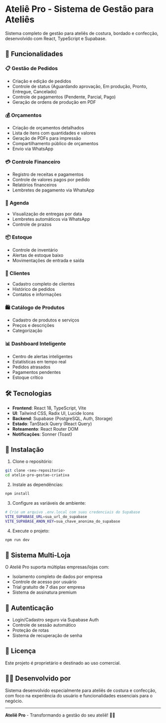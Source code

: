 # Ateliê Pro - Sistema de Gestão para Ateliês

Sistema completo de gestão para ateliês de costura, bordado e confecção, desenvolvido com React, TypeScript e Supabase.

## 🚀 Funcionalidades

### 📋 Gestão de Pedidos
- Criação e edição de pedidos
- Controle de status (Aguardando aprovação, Em produção, Pronto, Entregue, Cancelado)
- Controle de pagamentos (Pendente, Parcial, Pago)
- Geração de ordens de produção em PDF

### 💰 Orçamentos
- Criação de orçamentos detalhados
- Lista de itens com quantidades e valores
- Geração de PDFs para impressão
- Compartilhamento público de orçamentos
- Envio via WhatsApp

### 💳 Controle Financeiro
- Registro de receitas e pagamentos
- Controle de valores pagos por pedido
- Relatórios financeiros
- Lembretes de pagamento via WhatsApp

### 📅 Agenda
- Visualização de entregas por data
- Lembretes automáticos via WhatsApp
- Controle de prazos

### 📦 Estoque
- Controle de inventário
- Alertas de estoque baixo
- Movimentações de entrada e saída

### 👥 Clientes
- Cadastro completo de clientes
- Histórico de pedidos
- Contatos e informações

### 🛍️ Catálogo de Produtos
- Cadastro de produtos e serviços
- Preços e descrições
- Categorização

### 📊 Dashboard Inteligente
- Centro de alertas inteligentes
- Estatísticas em tempo real
- Pedidos atrasados
- Pagamentos pendentes
- Estoque crítico

## 🛠️ Tecnologias

- **Frontend**: React 18, TypeScript, Vite
- **UI**: Tailwind CSS, Radix UI, Lucide Icons
- **Backend**: Supabase (PostgreSQL, Auth, Storage)
- **Estado**: TanStack Query (React Query)
- **Roteamento**: React Router DOM
- **Notificações**: Sonner (Toast)

## 🚀 Instalação

1. Clone o repositório:
```bash
git clone <seu-repositorio>
cd atelie-pro-gestao-criativa
```

2. Instale as dependências:
```bash
npm install
```

3. Configure as variáveis de ambiente:
```bash
# Crie um arquivo .env.local com suas credenciais do Supabase
VITE_SUPABASE_URL=sua_url_do_supabase
VITE_SUPABASE_ANON_KEY=sua_chave_anonima_do_supabase
```

4. Execute o projeto:
```bash
npm run dev
```

## 📱 Sistema Multi-Loja

O Ateliê Pro suporta múltiplas empresas/lojas com:
- Isolamento completo de dados por empresa
- Controle de acesso por usuário
- Trial gratuito de 7 dias por empresa
- Sistema de assinatura premium

## 🔐 Autenticação

- Login/Cadastro seguro via Supabase Auth
- Controle de sessão automático
- Proteção de rotas
- Sistema de recuperação de senha

## 📄 Licença

Este projeto é proprietário e destinado ao uso comercial.

## 👨‍💻 Desenvolvido por

Sistema desenvolvido especialmente para ateliês de costura e confecção, com foco na experiência do usuário e funcionalidades essenciais para o negócio.

---

**Ateliê Pro** - Transformando a gestão do seu ateliê! 🧵✨